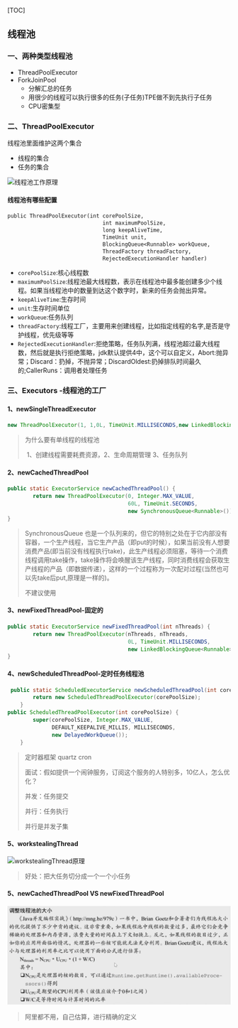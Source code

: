 [TOC]

## 线程池

###  一、两种类型线程池

+ ThreadPoolExecutor
+ ForkJoinPool
  + 分解汇总的任务
  + 用很少的线程可以执行很多的任务(子任务)TPE做不到先执行子任务
  + CPU密集型

### 二、ThreadPoolExecutor

线程池里面维护这两个集合

+ 线程的集合
+ 任务的集合

![线程池工作原理](https://cdn.wuzx.cool/%E7%BA%BF%E7%A8%8B%E6%B1%A0%E5%B7%A5%E4%BD%9C%E5%8E%9F%E7%90%86.webp)

#### 线程池有哪些配置

```
public ThreadPoolExecutor(int corePoolSize,
                              int maximumPoolSize,
                              long keepAliveTime,
                              TimeUnit unit,
                              BlockingQueue<Runnable> workQueue,
                              ThreadFactory threadFactory,
                              RejectedExecutionHandler handler)
```

+ `corePoolSize`:核心线程数	
+ `maximumPoolSize`:线程池最大线程数，表示在线程池中最多能创建多少个线程。如果当线程池中的数量到达这个数字时，新来的任务会抛出异常。
+ `keepAliveTime`:生存时间
+ `unit`:生存时间单位
+ `workQueue`:任务队列
+ `threadFactory`:线程工厂，主要用来创建线程，比如指定线程的名字,是否是守护线程，优先级等等
+ `RejectedExecutionHandler`:拒绝策略，任务队列满，线程池超过最大线程数，然后就是执行拒绝策略，jdk默认提供4中，这个可以自定义，Abort:抛异常；Discard：扔掉，不抛异常；DiscardOldest:扔掉排队时间最久的;CallerRuns：调用者处理任务

### 三、Executors -线程池的工厂
#### 1、newSingleThreadExecutor

```java
new ThreadPoolExecutor(1, 1,0L, TimeUnit.MILLISECONDS,new LinkedBlockingQueue<Runnable>()))
```

> 为什么要有单线程的线程池
>
> ​	1、创建线程需要耗费资源，2、生命周期管理 3、任务队列

#### 2、newCachedThreadPool

```java
public static ExecutorService newCachedThreadPool() {
        return new ThreadPoolExecutor(0, Integer.MAX_VALUE,
                                      60L, TimeUnit.SECONDS,
                                      new SynchronousQueue<Runnable>());
}
```

> SynchronousQueue 也是一个队列来的，但它的特别之处在于它内部没有容器，一个生产线程，当它生产产品（即put的时候），如果当前没有人想要消费产品(即当前没有线程执行take)，此生产线程必须阻塞，等待一个消费线程调用take操作，take操作将会唤醒该生产线程，同时消费线程会获取生产线程的产品（即数据传递），这样的一个过程称为一次配对过程(当然也可以先take后put,原理是一样的)。
>
> 不建议使用

#### 3、newFixedThreadPool-固定的

``` java
public static ExecutorService newFixedThreadPool(int nThreads) {
        return new ThreadPoolExecutor(nThreads, nThreads,
                                      0L, TimeUnit.MILLISECONDS,
                                      new LinkedBlockingQueue<Runnable>());
}
```

#### 

#### 4、newScheduledThreadPool-定时任务线程池

```java
 public static ScheduledExecutorService newScheduledThreadPool(int corePoolSize) {
        return new ScheduledThreadPoolExecutor(corePoolSize);
    }
public ScheduledThreadPoolExecutor(int corePoolSize) {
        super(corePoolSize, Integer.MAX_VALUE,
              DEFAULT_KEEPALIVE_MILLIS, MILLISECONDS,
              new DelayedWorkQueue());
    }
```

> 定时器框架 	quartz cron 
>
> 面试：假如提供一个闹钟服务，订阅这个服务的人特别多，10亿人，怎么优化？
>
> 并发：任务提交
>
> 并行：任务执行
>
> 并行是并发子集

#### 5、workstealingThread

![workstealingThread原理](https://cdn.wuzx.cool/workstealingThread%E5%8E%9F%E7%90%86.png)


> 好处：把大任务切分成一个一个小任务



#### 5、newCachedThreadPool VS newFixedThreadPool

![调整线程池大小](../image/%E8%B0%83%E6%95%B4%E7%BA%BF%E7%A8%8B%E6%B1%A0%E5%A4%A7%E5%B0%8F.png)

> 阿里都不用，自己估算，进行精确的定义


